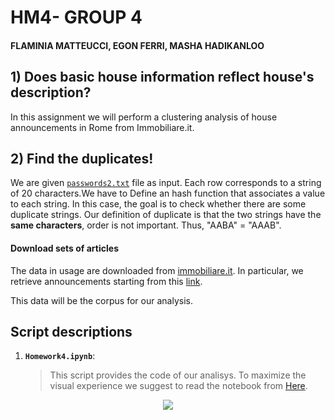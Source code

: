 # HM4- GROUP 4
#### FLAMINIA MATTEUCCI, EGON FERRI, MASHA HADIKANLOO

## 1) Does basic house information reflect house's description?

In this assignment we will perform a clustering analysis of house announcements in Rome from Immobiliare.it. 

## 2) Find the duplicates!

We are given [`passwords2.txt`](https://drive.google.com/open?id=1wTmOU-yqk4qdQYg42AquhzgpNGrRA96d) file as input. Each row corresponds to a string of 20 characters.We have to Define an hash function that associates a value to each string. In this case, the goal is to check whether there are some duplicate strings. Our definition of duplicate is that the two strings have the __same characters__, order is not important. Thus, "AABA" = "AAAB".

#### Download sets of articles

The data in usage are downloaded from [immobiliare.it](https://www.immobiliare.it). In particular, we retrieve announcements starting from this [link](https://www.immobiliare.it/vendita-case/roma/?criterio=rilevanza&pag=1).

This data will be the corpus for our analysis.

## Script descriptions

1. __`Homework4.ipynb`__: 
	> This script provides the code of our analisys. To maximize the visual experience we suggest to read the notebook from [Here](https://nbviewer.jupyter.org/github/EgonFerri/ADM_HW4_group.4/blob/master/Homework4.ipynb).

<p align="center">
<img src="https://vignette.wikia.nocookie.net/disney/images/3/3e/Flynn-Fletcher_House_2.jpg/revision/latest?cb=20130523025645">
</p>
